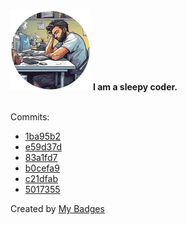 <img src="https://github.com/my-badges/my-badges/blob/master/badges/time-of-commit/sleepy-coder.png?raw=true" alt="I am a sleepy coder." title="I am a sleepy coder." width="128">
<strong>I am a sleepy coder.</strong>
<br><br>

Commits:

- <a href="https://github.com/p0dalirius/Coercer/commit/1ba95b2377103cf109cdf4fc9275df0cdfcb65f9">1ba95b2</a>
- <a href="https://github.com/p0dalirius/Coercer/commit/e59d37ddb3918b7dc604c14bae87abed3f4699e6">e59d37d</a>
- <a href="https://github.com/p0dalirius/Coercer/commit/83a1fd7529ab07720b2d917e59847d8cd236c6aa">83a1fd7</a>
- <a href="https://github.com/p0dalirius/Coercer/commit/b0cefa9f04f394d179a7e1030d458a1bc20a403a">b0cefa9</a>
- <a href="https://github.com/p0dalirius/Coercer/commit/c21dfabf18c5c1bbf488d2d9a01a9d12be13b86a">c21dfab</a>
- <a href="https://github.com/p0dalirius/Coercer/commit/50173559a9a4cfe4b35a9d0de85cb46caa28c9c0">5017355</a>


Created by <a href="https://github.com/my-badges/my-badges">My Badges</a>